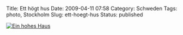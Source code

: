 Title: Ett högt hus
Date: 2009-04-11 07:58
Category: Schweden
Tags: photo, Stockholm
Slug: ett-hoegt-hus
Status: published

[![Ein hohes
Haus](/pic/sthmhoghus_s.jpg "Ein hohes Haus")](/pic/sthmhoghus_l.jpg)

